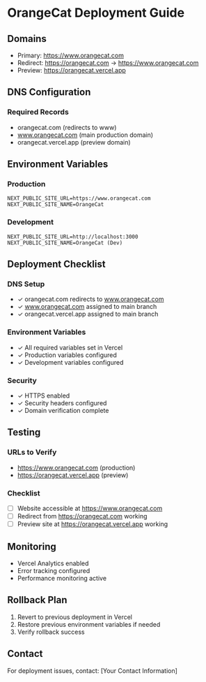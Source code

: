 # OrangeCat Deployment Guide

## Domains

- Primary: https://www.orangecat.com
- Redirect: https://orangecat.com → https://www.orangecat.com
- Preview: https://orangecat.vercel.app

## DNS Configuration

### Required Records

- orangecat.com (redirects to www)
- www.orangecat.com (main production domain)
- orangecat.vercel.app (preview domain)

## Environment Variables

### Production

```env
NEXT_PUBLIC_SITE_URL=https://www.orangecat.com
NEXT_PUBLIC_SITE_NAME=OrangeCat
```

### Development

```env
NEXT_PUBLIC_SITE_URL=http://localhost:3000
NEXT_PUBLIC_SITE_NAME=OrangeCat (Dev)
```

## Deployment Checklist

### DNS Setup
- ✓ orangecat.com redirects to www.orangecat.com
- ✓ www.orangecat.com assigned to main branch
- ✓ orangecat.vercel.app assigned to main branch

### Environment Variables
- ✓ All required variables set in Vercel
- ✓ Production variables configured
- ✓ Development variables configured

### Security
- ✓ HTTPS enabled
- ✓ Security headers configured
- ✓ Domain verification complete

## Testing

### URLs to Verify
- https://www.orangecat.com (production)
- https://orangecat.vercel.app (preview)

### Checklist
- [ ] Website accessible at https://www.orangecat.com
- [ ] Redirect from https://orangecat.com working
- [ ] Preview site at https://orangecat.vercel.app working

## Monitoring
- Vercel Analytics enabled
- Error tracking configured
- Performance monitoring active

## Rollback Plan
1. Revert to previous deployment in Vercel
2. Restore previous environment variables if needed
3. Verify rollback success

## Contact
For deployment issues, contact: [Your Contact Information] 